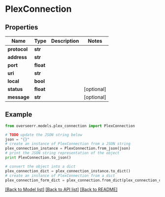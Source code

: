 # PlexConnection


## Properties

Name | Type | Description | Notes
------------ | ------------- | ------------- | -------------
**protocol** | **str** |  | 
**address** | **str** |  | 
**port** | **float** |  | 
**uri** | **str** |  | 
**local** | **bool** |  | 
**status** | **float** |  | [optional] 
**message** | **str** |  | [optional] 

## Example

```python
from overseerr.models.plex_connection import PlexConnection

# TODO update the JSON string below
json = "{}"
# create an instance of PlexConnection from a JSON string
plex_connection_instance = PlexConnection.from_json(json)
# print the JSON string representation of the object
print PlexConnection.to_json()

# convert the object into a dict
plex_connection_dict = plex_connection_instance.to_dict()
# create an instance of PlexConnection from a dict
plex_connection_form_dict = plex_connection.from_dict(plex_connection_dict)
```
[[Back to Model list]](../README.md#documentation-for-models) [[Back to API list]](../README.md#documentation-for-api-endpoints) [[Back to README]](../README.md)


